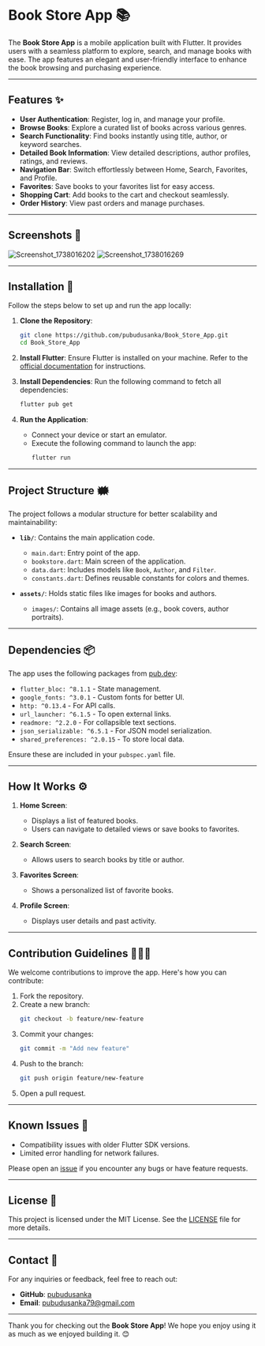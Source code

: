 # Book Store App 📚

The **Book Store App** is a mobile application built with Flutter. It provides users with a seamless platform to explore, search, and manage books with ease. The app features an elegant and user-friendly interface to enhance the book browsing and purchasing experience.

---

## Features ✨

- **User Authentication**: Register, log in, and manage your profile.
- **Browse Books**: Explore a curated list of books across various genres.
- **Search Functionality**: Find books instantly using title, author, or keyword searches.
- **Detailed Book Information**: View detailed descriptions, author profiles, ratings, and reviews.
- **Navigation Bar**: Switch effortlessly between Home, Search, Favorites, and Profile.
- **Favorites**: Save books to your favorites list for easy access.
- **Shopping Cart**: Add books to the cart and checkout seamlessly.
- **Order History**: View past orders and manage purchases.

---

## Screenshots 📸

![Screenshot_1738016202](https://github.com/user-attachments/assets/4e9b5e77-4985-4d6f-9042-7829d8e4713e)
![Screenshot_1738016269](https://github.com/user-attachments/assets/49a3f50f-ed90-4696-9b0b-495232940f52)



---

## Installation 🚀

Follow the steps below to set up and run the app locally:

1. **Clone the Repository**:
   ```bash
   git clone https://github.com/pubudusanka/Book_Store_App.git
   cd Book_Store_App
   ```

2. **Install Flutter**:
   Ensure Flutter is installed on your machine. Refer to the [official documentation](https://flutter.dev/docs/get-started/install) for instructions.

3. **Install Dependencies**:
   Run the following command to fetch all dependencies:
   ```bash
   flutter pub get
   ```

4. **Run the Application**:
   - Connect your device or start an emulator.
   - Execute the following command to launch the app:
     ```bash
     flutter run
     ```

---

## Project Structure 🗰️

The project follows a modular structure for better scalability and maintainability:

- **`lib/`**: Contains the main application code.
  - `main.dart`: Entry point of the app.
  - `bookstore.dart`: Main screen of the application.
  - `data.dart`: Includes models like `Book`, `Author`, and `Filter`.
  - `constants.dart`: Defines reusable constants for colors and themes.
  
- **`assets/`**: Holds static files like images for books and authors.
  - `images/`: Contains all image assets (e.g., book covers, author portraits).

---

## Dependencies 📦

The app uses the following packages from [pub.dev](https://pub.dev):

- `flutter_bloc: ^8.1.1` - State management.
- `google_fonts: ^3.0.1` - Custom fonts for better UI.
- `http: ^0.13.4` - For API calls.
- `url_launcher: ^6.1.5` - To open external links.
- `readmore: ^2.2.0` - For collapsible text sections.
- `json_serializable: ^6.5.1` - For JSON model serialization.
- `shared_preferences: ^2.0.15` - To store local data.

Ensure these are included in your `pubspec.yaml` file.

---

## How It Works ⚙️

1. **Home Screen**:
   - Displays a list of featured books.
   - Users can navigate to detailed views or save books to favorites.

2. **Search Screen**:
   - Allows users to search books by title or author.

3. **Favorites Screen**:
   - Shows a personalized list of favorite books.

4. **Profile Screen**:
   - Displays user details and past activity.

---

## Contribution Guidelines 🙍🏻‍♂️

We welcome contributions to improve the app. Here's how you can contribute:

1. Fork the repository.
2. Create a new branch:
   ```bash
   git checkout -b feature/new-feature
   ```
3. Commit your changes:
   ```bash
   git commit -m "Add new feature"
   ```
4. Push to the branch:
   ```bash
   git push origin feature/new-feature
   ```
5. Open a pull request.

---

## Known Issues 🚧

- Compatibility issues with older Flutter SDK versions.
- Limited error handling for network failures.

Please open an [issue](https://github.com/pubudusanka/Book_Store_App/issues) if you encounter any bugs or have feature requests.

---

## License 📝

This project is licensed under the MIT License. See the [LICENSE](LICENSE) file for more details.

---

## Contact 📧

For any inquiries or feedback, feel free to reach out:

- **GitHub**: [pubudusanka](https://github.com/pubudusanka)
- **Email**: pubudusanka79@gmail.com

---

Thank you for checking out the **Book Store App**! We hope you enjoy using it as much as we enjoyed building it. 😊

